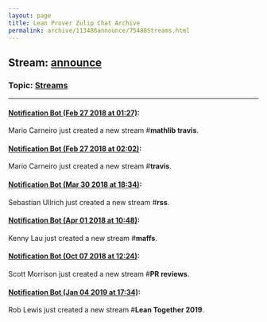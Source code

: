 ```yaml
---
layout: page
title: Lean Prover Zulip Chat Archive 
permalink: archive/113486announce/75488Streams.html
---
```


## Stream: [announce](index.html)
### Topic: [Streams](75488Streams.html)

---

#### [Notification Bot (Feb 27 2018 at 01:27)](https://leanprover.zulipchat.com/#narrow/stream/113486-announce/topic/Streams/near/123020000):
Mario Carneiro just created a new stream #**mathlib travis**.

#### [Notification Bot (Feb 27 2018 at 02:02)](https://leanprover.zulipchat.com/#narrow/stream/113486-announce/topic/Streams/near/123021028):
Mario Carneiro just created a new stream #**travis**.

#### [Notification Bot (Mar 30 2018 at 18:34)](https://leanprover.zulipchat.com/#narrow/stream/113486-announce/topic/Streams/near/124418910):
Sebastian Ullrich just created a new stream #**rss**.

#### [Notification Bot (Apr 01 2018 at 10:48)](https://leanprover.zulipchat.com/#narrow/stream/113486-announce/topic/Streams/near/124482921):
Kenny Lau just created a new stream #**maffs**.

#### [Notification Bot (Oct 07 2018 at 12:24)](https://leanprover.zulipchat.com/#narrow/stream/113486-announce/topic/Streams/near/135347404):
Scott Morrison just created a new stream #**PR reviews**.

#### [Notification Bot (Jan 04 2019 at 17:34)](https://leanprover.zulipchat.com/#narrow/stream/113486-announce/topic/Streams/near/154419602):
Rob Lewis just created a new stream #**Lean Together 2019**.

